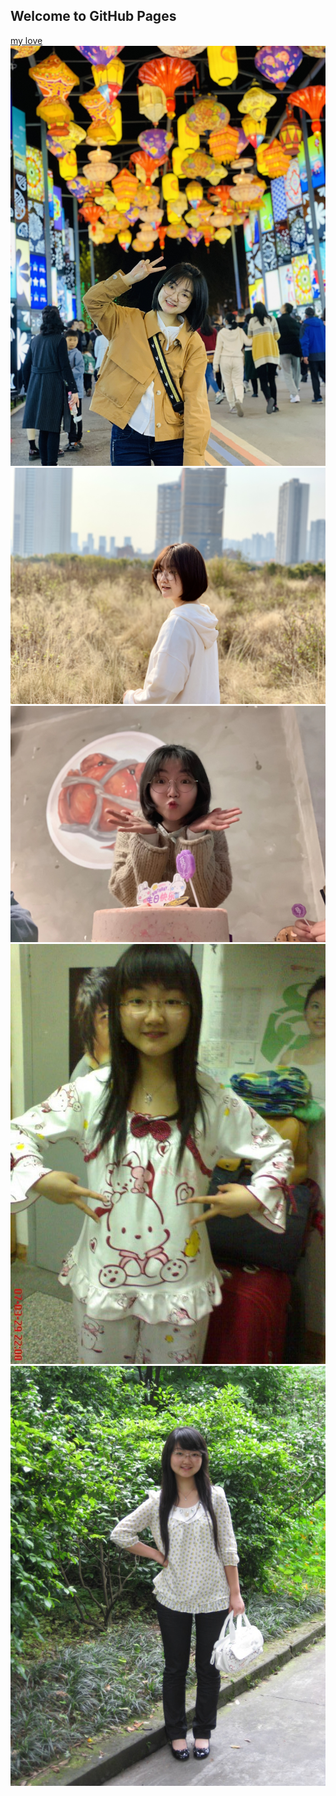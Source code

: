<!--
 * @Author       : caobin
 * @Date         : 2020-07-06 07:57:13
 * @LastEditors  : caobin
 * @LastEditTime : 2022-11-04 12:52:13
 * @FilePath     : \undefinedd:\bcao19\lovehxm.github.io\README.md
-->
## Welcome to GitHub Pages

[my love](https://358347902.qzone.qq.com/?_t_=0.5899575523098284)
![Image](./pictures/IMG_0046.JPG)
![Image](./pictures/IMG_0052.JPG)
![Image](./pictures/IMG_0047.JPG)
![Image](./pictures/31a34a8bf5dc790cdcf50548d3297986_1_-1_photo.jpg)
![Image](./pictures/ffffa.jpg)



